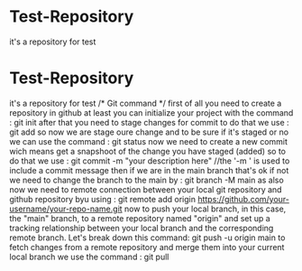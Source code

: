 # Test-Repository
it's a repository for test
# Test-Repository
it's a repository for test
/* Git command */
first of all you need to create a repository in github at least you can initialize your project with the command : 
git init
after that you need to stage changes for commit to do that we use :
git add
so now we are stage oure change and to be sure if it's staged or no we can use the command :
git status
now we need to create a new commit wich means get a snapshoot of the change you have staged (added) so to do that we use : 
git commit -m "your description here"  //the '-m ' is used to include a commit message
then if we are in the main branch that's ok if not we need to change the branch to the main by :
git branch -M main
as also now we need to remote connection between your local git repository and github repository byu using :
git remote add origin https://github.com/your-username/your-repo-name.git
now to push your local branch, in this case, the "main" branch, to a remote repository named "origin" and set up a tracking relationship between your local branch and the corresponding remote branch. Let's break down this command:
git push -u origin main
to fetch changes from a remote repository and merge them into your current local branch we use the command :
git pull


